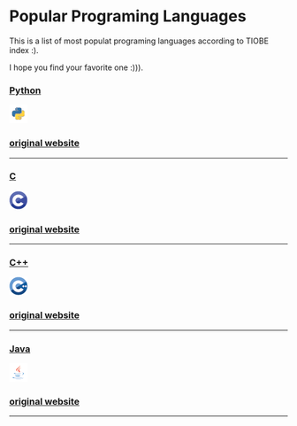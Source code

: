 # Popular Programing Languages

This is a list of most populat programing languages according to TIOBE index :). 

I hope you find your favorite one :))). 

### **[Python](Python.md)**

![Language Icon](img/Python.png)

### **[original website](https://en.wikipedia.org/wiki/Python_(programming_language))**

---
### **[C](C.md)**

![Language Icon](img/C.png)

### **[original website](https://en.wikipedia.org/wiki/C_(programming_language))**

---
### **[C++](C++.md)**

![Language Icon](img/C++.png)

### **[original website](https://en.wikipedia.org/wiki/C++)**

---
### **[Java](Java.md)**

![Language Icon](img/Java.png)

### **[original website](https://en.wikipedia.org/wiki/Java_(programming_language))**

---
